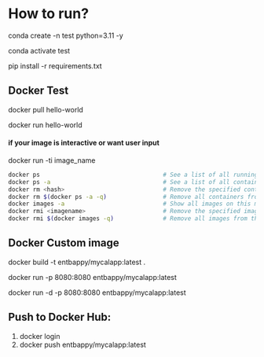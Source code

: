 # How to run?

conda create -n test python=3.11 -y

conda activate test

pip install -r requirements.txt



## Docker Test

docker pull hello-world

docker run hello-world

#### if your image is interactive or want user input
docker run -ti image_name 


```bash
docker ps                                   # See a list of all running containers
docker ps -a                                # See a list of all containers, even the ones not running
docker rm <hash>                            # Remove the specified container from this machine
docker rm $(docker ps -a -q)                # Remove all containers from this machine
docker images -a                            # Show all images on this machine
docker rmi <imagename>                      # Remove the specified image from this machine
docker rmi $(docker images -q)              # Remove all images from this machine
```


## Docker Custom image

docker build -t entbappy/mycalapp:latest .

docker run -p 8080:8080 entbappy/mycalapp:latest

docker run -d -p 8080:8080 entbappy/mycalapp:latest 



## Push to Docker Hub:

1. docker login  
2. docker push entbappy/mycalapp:latest     
